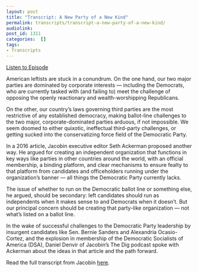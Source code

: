 ```yaml
---
layout: post
title: "Transcript: A New Party of a New Kind"
permalink: transcripts/transcript-a-new-party-of-a-new-kind/
audiolink: 
post_id: 1311
categories:  []
tags: 
- Transcripts
---
```


[Listen to Episode](https://www.thedigradio.com/podcast/a-new-party-of-a-new-kind/)

American leftists are stuck in a conundrum. On the one hand, our two major parties are dominated by corporate interests — including the Democrats, who are currently tasked with (and failing to) meet the challenge of opposing the openly reactionary and wealth-worshipping Republicans.

On the other, our country’s laws governing third parties are the most restrictive of any established democracy, making ballot-line challenges to the two major, corporate-dominated parties arduous, if not impossible. We seem doomed to either quixotic, ineffectual third-party challenges, or getting sucked into the conservatizing force field of the Democratic Party.

In a 2016 article, Jacobin executive editor Seth Ackerman proposed another way. He argued for creating an independent organization that functions in key ways like parties in other countries around the world, with an official membership, a binding platform, and clear mechanisms to ensure fealty to that platform from candidates and officeholders running under the organization’s banner — all things the Democratic Party currently lacks.

The issue of whether to run on the Democratic ballot line or something else, he argued, should be secondary: left candidates should run as independents when it makes sense to and Democrats when it doesn’t. But our principal concern should be creating that party-like organization — not what’s listed on a ballot line.

In the wake of successful challenges to the Democratic Party leadership by insurgent candidates like Sen. Bernie Sanders and Alexandria Ocasio-Cortez, and the explosion in membership of the Democratic Socialists of America (DSA), Daniel Denvir of Jacobin’s The Dig podcast spoke with Ackerman about the ideas in that article and the path forward.

Read the full transcript from Jacobin 
[here](https://www.jacobinmag.com/2018/07/electoral-rules-third-party-ballot-line-ocasio-cortez-dsa).